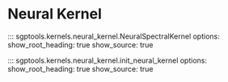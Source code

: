 # Neural Kernel

::: sgptools.kernels.neural_kernel.NeuralSpectralKernel
    options:
      show_root_heading: true
      show_source: true

::: sgptools.kernels.neural_kernel.init_neural_kernel
    options:
      show_root_heading: true
      show_source: true